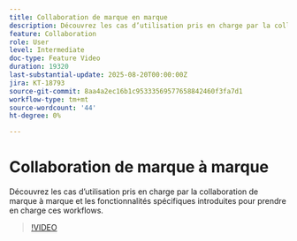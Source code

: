 ```yaml
---
title: Collaboration de marque en marque
description: Découvrez les cas d’utilisation pris en charge par la collaboration de marque à marque et les fonctionnalités spécifiques introduites pour prendre en charge ces workflows.
feature: Collaboration
role: User
level: Intermediate
doc-type: Feature Video
duration: 19320
last-substantial-update: 2025-08-20T00:00:00Z
jira: KT-18793
source-git-commit: 8aa4a2ec16b1c95333569577658842460f3fa7d1
workflow-type: tm+mt
source-wordcount: '44'
ht-degree: 0%

---
```



# Collaboration de marque à marque

Découvrez les cas d’utilisation pris en charge par la collaboration de marque à marque et les fonctionnalités spécifiques introduites pour prendre en charge ces workflows.

>[!VIDEO](https://video.tv.adobe.com/v/3470938/?learn=on&enablevpops&captions=fre_fr)
